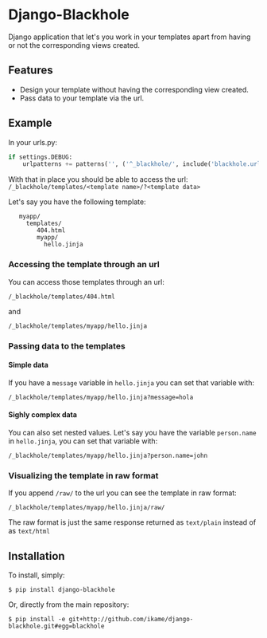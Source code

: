 Django-Blackhole
================

Django application that let's you work in your templates apart from having or not the corresponding views created.

Features
--------

* Design your template without having the corresponding view created.
* Pass data to your template via the url.

Example
-------

In your urls.py:

```python
if settings.DEBUG:
    urlpatterns += patterns('', ('^_blackhole/', include('blackhole.urls'))
```

With that in place you should be able to access the url: `/_blackhole/templates/<template name>/?<template data>`

Let's say you have the following template:

```
   myapp/
     templates/
        404.html
        myapp/
          hello.jinja
```

### Accessing the template through an url ###

You can access those templates through an url:

`/_blackhole/templates/404.html`

and

`/_blackhole/templates/myapp/hello.jinja`

### Passing data to the templates ###

#### Simple data ####

If you have a `message` variable in `hello.jinja` you can set that variable with:

`/_blackhole/templates/myapp/hello.jinja?message=hola`

#### Sighly complex data ####

You can also set nested values. Let's say you have the variable `person.name` in `hello.jinja`, you can set that variable with:

`/_blackhole/templates/myapp/hello.jinja?person.name=john`

### Visualizing the template in raw format ###

If you append `/raw/` to the url you can see the template in raw format:

`/_blackhole/templates/myapp/hello.jinja/raw/`

The raw format is just the same response returned as `text/plain` instead of as `text/html`

Installation
------------

To install, simply:

```
$ pip install django-blackhole
```

Or, directly from the main repository:

```
$ pip install -e git+http://github.com/ikame/django-blackhole.git#egg=blackhole
```
